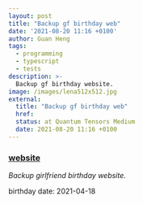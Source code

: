 ```yaml
---
layout: post
title: "Backup gf birthday web"
date: '2021-08-20 11:16 +0100'
author: Guan Heng
tags:
  - programming
  - typescript
  - tests
description: >-
  Backup gf birthday website.
image: /images/lena512x512.jpg
external:
  title: "Backup gf birthday web"
  href: 
  status: at Quantum Tensors Medium
  date: 2021-08-20 11:16 +0100
---
```


### [website](https://github.com/hengguan/GF-birthday/blob/main/index.html)

*Backup girlfriend birthday website.*

birthday date: 2021-04-18